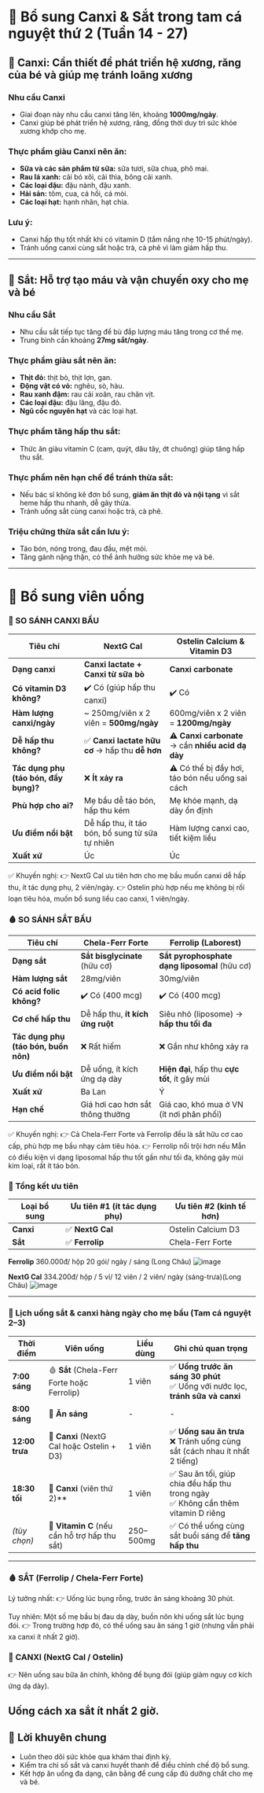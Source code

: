 # 🍼 Bổ sung Canxi & Sắt trong tam cá nguyệt thứ 2 (Tuần 14 - 27)

## 🦴 Canxi: Cần thiết để phát triển hệ xương, răng của bé và giúp mẹ tránh loãng xương

### Nhu cầu Canxi
- Giai đoạn này nhu cầu canxi tăng lên, khoảng **1000mg/ngày**.
- Canxi giúp bé phát triển hệ xương, răng, đồng thời duy trì sức khỏe xương khớp cho mẹ.

### Thực phẩm giàu Canxi nên ăn:
- **Sữa và các sản phẩm từ sữa:** sữa tươi, sữa chua, phô mai.
- **Rau lá xanh:** cải bó xôi, cải thìa, bông cải xanh.
- **Các loại đậu:** đậu nành, đậu xanh.
- **Hải sản:** tôm, cua, cá hồi, cá mòi.
- **Các loại hạt:** hạnh nhân, hạt chia.

### Lưu ý:
- Canxi hấp thụ tốt nhất khi có vitamin D (tắm nắng nhẹ 10-15 phút/ngày).
- Tránh uống canxi cùng sắt hoặc trà, cà phê vì làm giảm hấp thu.

---

## 🍖 Sắt: Hỗ trợ tạo máu và vận chuyển oxy cho mẹ và bé

### Nhu cầu Sắt
- Nhu cầu sắt tiếp tục tăng để bù đắp lượng máu tăng trong cơ thể mẹ.
- Trung bình cần khoảng **27mg sắt/ngày**.

### Thực phẩm giàu sắt nên ăn:
- **Thịt đỏ:** thịt bò, thịt lợn, gan.
- **Động vật có vỏ:** nghêu, sò, hàu.
- **Rau xanh đậm:** rau cải xoăn, rau chân vịt.
- **Các loại đậu:** đậu lăng, đậu đỏ.
- **Ngũ cốc nguyên hạt** và các loại hạt.

### Thực phẩm tăng hấp thu sắt:
- Thức ăn giàu vitamin C (cam, quýt, dâu tây, ớt chuông) giúp tăng hấp thu sắt.

### Thực phẩm nên hạn chế để tránh thừa sắt:
- Nếu bác sĩ không kê đơn bổ sung, **giảm ăn thịt đỏ và nội tạng** vì sắt heme hấp thu nhanh, dễ gây thừa.
- Tránh uống sắt cùng canxi hoặc trà, cà phê.

### Triệu chứng thừa sắt cần lưu ý:
- Táo bón, nóng trong, đau đầu, mệt mỏi.
- Tăng gánh nặng thận, có thể ảnh hưởng sức khỏe mẹ và bé.

---

# 💊 Bổ sung viên uống

### 🦴 SO SÁNH CANXI BẦU

| Tiêu chí                              | **NextG Cal**                                   | **Ostelin Calcium & Vitamin D3**                   |
| ------------------------------------- | ----------------------------------------------- | -------------------------------------------------- |
| **Dạng canxi**                        | **Canxi lactate + Canxi từ sữa bò**             | **Canxi carbonate**                                |
| **Có vitamin D3 không?**              | ✔️ Có (giúp hấp thu canxi)                      | ✔️ Có                                              |
| **Hàm lượng canxi/ngày**              | \~ 250mg/viên x 2 viên = **500mg/ngày**         | 600mg/viên x 2 viên = **1200mg/ngày**              |
| **Dễ hấp thu không?**                 | ✅ **Canxi lactate hữu cơ** → hấp thu **dễ hơn** | ⚠️ **Canxi carbonate** → cần **nhiều acid dạ dày** |
| **Tác dụng phụ (táo bón, đầy bụng)?** | ❌ **Ít xảy ra**                                 | ⚠️ Có thể bị đầy hơi, táo bón nếu uống sai cách    |
| **Phù hợp cho ai?**                   | Mẹ bầu dễ táo bón, hấp thu kém                  | Mẹ khỏe mạnh, dạ dày ổn định                       |
| **Ưu điểm nổi bật**                   | Dễ hấp thu, ít táo bón, bổ sung từ sữa tự nhiên | Hàm lượng canxi cao, tiết kiệm liều                |
| **Xuất xứ**                           | Úc                                              | Úc                                                 |

✅ Khuyến nghị:
👉 NextG Cal ưu tiên hơn cho mẹ bầu muốn canxi dễ hấp thu, ít tác dụng phụ, 2 viên/ngày.
👉 Ostelin phù hợp nếu mẹ không bị rối loạn tiêu hóa, muốn bổ sung liều cao canxi, 1 viên/ngày.

### 🩸 SO SÁNH SẮT BẦU

| Tiêu chí                             | **Chela-Ferr Forte**             | **Ferrolip (Laborest)**                       |
| ------------------------------------ | -------------------------------- | --------------------------------------------- |
| **Dạng sắt**                         | **Sắt bisglycinate** (hữu cơ)    | **Sắt pyrophosphate dạng liposomal** (hữu cơ) |
| **Hàm lượng sắt**                    | 28mg/viên                        | 30mg/viên                                     |
| **Có acid folic không?**             | ✔️ Có (400 mcg)                  | ✔️ Có (400 mcg)                               |
| **Cơ chế hấp thu**                   | Dễ hấp thu, **ít kích ứng ruột** | Siêu nhỏ (liposome) → **hấp thu tối đa**      |
| **Tác dụng phụ (táo bón, buồn nôn)** | ❌ Rất hiếm                       | ❌ Gần như không xảy ra                        |
| **Ưu điểm nổi bật**                  | Dễ uống, ít kích ứng dạ dày      | **Hiện đại**, hấp thu **cực tốt**, ít gây mùi |
| **Xuất xứ**                          | Ba Lan                           | Ý                                             |
| **Hạn chế**                          | Giá hơi cao hơn sắt thông thường | Giá cao, khó mua ở VN (ít nơi phân phối)      |

✅ Khuyến nghị:
👉 Cả Chela-Ferr Forte và Ferrolip đều là sắt hữu cơ cao cấp, phù hợp mẹ bầu nhạy cảm tiêu hóa.
👉 Ferrolip nổi trội hơn nếu Mẫn có điều kiện vì dạng liposomal hấp thu tốt gần như tối đa, không gây mùi kim loại, rất ít táo bón.

### 📌 Tổng kết ưu tiên

| Loại bổ sung | Ưu tiên #1 (ít tác dụng phụ) | Ưu tiên #2 (kinh tế hơn) |
| ------------ | ---------------------------- | ------------------------ |
| **Canxi**    | ✅ **NextG Cal**              | Ostelin Calcium D3       |
| **Sắt**      | ✅ **Ferrolip**               | Chela-Ferr Forte         |

**Ferrolip**  360.000đ/ hộp 20 gói/ ngày / sáng (Long Châu)
![image](https://github.com/user-attachments/assets/94e1c631-404f-48a1-a538-4a8e1b7f0104)

**NextG Cal** 334.200đ/ hộp / 5 vỉ/ 12 viên / 2 viên/ ngày (sáng-trưa)(Long Châu)
![image](https://github.com/user-attachments/assets/c1da7810-bcb9-44ca-ac65-c08443cccd58)


---
### 📆 Lịch uống sắt & canxi hàng ngày cho mẹ bầu (Tam cá nguyệt 2–3)

| **Thời điểm**  | **Viên uống**                                 | **Liều dùng** | **Ghi chú quan trọng**                                                               |
| -------------- | --------------------------------------------- | ------------- | ------------------------------------------------------------------------------------ |
| **7:00 sáng**  | 🩸 **Sắt** (Chela-Ferr Forte hoặc Ferrolip)   | 1 viên        | ✅ **Uống trước ăn sáng 30 phút** <br> ✅ Uống với nước lọc, **tránh sữa và canxi**    |
| **8:00 sáng**  | 🥣 **Ăn sáng**                                | -             | -                                                                                    |
| **12:00 trưa** | 🦴 **Canxi** (NextG Cal hoặc Ostelin + D3)    | 1 viên        | ✅ **Uống sau ăn trưa** <br> ❌ Tránh uống cùng sắt (cách nhau ít nhất 2 tiếng)        |
| **18:30 tối**  | 🦴 **Canxi** (viên thứ 2)\*\*                 | 1 viên        | ✅ Sau ăn tối, giúp chia đều hấp thu trong ngày <br> ✅ Không cần thêm vitamin D riêng |
| *(tùy chọn)*   | 🍊 **Vitamin C** (nếu cần hỗ trợ hấp thu sắt) | 250–500mg     | ✅ Có thể uống cùng sắt buổi sáng để **tăng hấp thu**                                 |
---
### 🩸 SẮT (Ferrolip / Chela-Ferr Forte)
Lý tưởng nhất:
👉 Uống lúc bụng rỗng, trước ăn sáng khoảng 30 phút.

Tuy nhiên:
Một số mẹ bầu bị đau dạ dày, buồn nôn khi uống sắt lúc bụng đói.
👉 Trong trường hợp đó, có thể uống sau ăn sáng 1 giờ (nhưng vẫn phải xa canxi ít nhất 2 giờ).

### 🦴 CANXI (NextG Cal / Ostelin)
👉 Nên uống sau bữa ăn chính, không để bụng đói (giúp giảm nguy cơ kích ứng dạ dày).

Uống cách xa sắt ít nhất 2 giờ.
---
## 🔔 Lời khuyên chung
- Luôn theo dõi sức khỏe qua khám thai định kỳ.
- Kiểm tra chỉ số sắt và canxi huyết thanh để điều chỉnh chế độ bổ sung.
- Kết hợp ăn uống đa dạng, cân bằng để cung cấp đủ dưỡng chất cho mẹ và bé.

